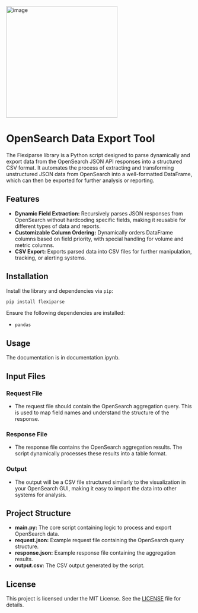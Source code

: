 <img src="https://github.com/user-attachments/assets/f246be23-ed44-4e88-a0a8-e4dd8f9afab2" alt="image" width="300"/>

# OpenSearch Data Export Tool

The Flexiparse library is a Python script designed to parse dynamically and export data from the OpenSearch JSON API responses into a structured CSV format. It automates the process of extracting and transforming unstructured JSON data from OpenSearch into a well-formatted DataFrame, which can then be exported for further analysis or reporting.

## Features

- **Dynamic Field Extraction:** Recursively parses JSON responses from OpenSearch without hardcoding specific fields, making it reusable for different types of data and reports.
- **Customizable Column Ordering:** Dynamically orders DataFrame columns based on field priority, with special handling for volume and metric columns.
- **CSV Export:** Exports parsed data into CSV files for further manipulation, tracking, or alerting systems.

## Installation

Install the library and dependencies via `pip`:

```bash
pip install flexiparse
```

Ensure the following dependencies are installed:

- `pandas`

## Usage

The documentation is in documentation.ipynb.

## Input Files

### Request File

- The request file should contain the OpenSearch aggregation query. This is used to map field names and understand the structure of the response.

### Response File

- The response file contains the OpenSearch aggregation results. The script dynamically processes these results into a table format.

### Output

- The output will be a CSV file structured similarly to the visualization in your OpenSearch GUI, making it easy to import the data into other systems for analysis.

## Project Structure

- **main.py:** The core script containing logic to process and export OpenSearch data.
- **request.json:** Example request file containing the OpenSearch query structure.
- **response.json:** Example response file containing the aggregation results.
- **output.csv:** The CSV output generated by the script.

## License

This project is licensed under the MIT License. See the [LICENSE](LICENSE) file for details.

